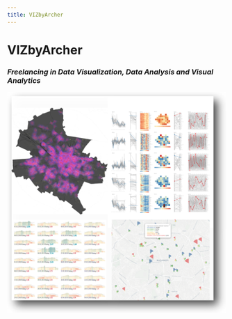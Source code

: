 ```yaml
---
title: VIZbyArcher
---
```

# VIZbyArcher
### _Freelancing in Data Visualization, Data Analysis and Visual Analytics_

![Data Visualization, Data Analysis, Visual Analytics](/assets/images/homepage.png)